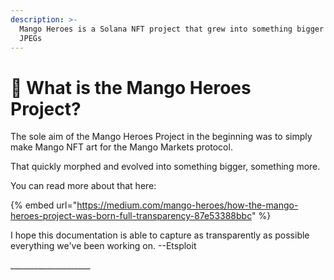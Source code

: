 ```yaml
---
description: >-
  Mango Heroes is a Solana NFT project that grew into something bigger than just
  JPEGs
---
```


# 🤔 What is the Mango Heroes Project?

The sole aim of the Mango Heroes Project in the beginning was to simply make Mango NFT art for the Mango Markets protocol.&#x20;

That quickly morphed and evolved into something bigger, something more.

&#x20;You can read more about that here:&#x20;

{% embed url="https://medium.com/mango-heroes/how-the-mango-heroes-project-was-born-full-transparency-87e53388bbc" %}

I hope this documentation is able to capture as transparently as possible everything we've been working on. --Etsploit

\_\_\_\_\_\_\_\_\_\_\_\_\_\_\_\_\_\_\_\_



